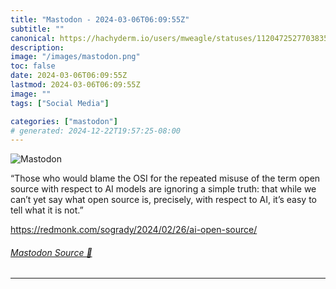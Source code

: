 ```yaml
---
title: "Mastodon - 2024-03-06T06:09:55Z"
subtitle: ""
canonical: https://hachyderm.io/users/mweagle/statuses/112047252770383522
description:
image: "/images/mastodon.png"
toc: false
date: 2024-03-06T06:09:55Z
lastmod: 2024-03-06T06:09:55Z
image: ""
tags: ["Social Media"]

categories: ["mastodon"]
# generated: 2024-12-22T19:57:25-08:00
---
```

![Mastodon](/images/mastodon.png)

<p>“Those who would blame the OSI for the repeated misuse of the term open source with respect to AI models are ignoring a simple truth: that while we can’t yet say what open source is, precisely, with respect to AI, it’s easy to tell what it is not.”</p><p><a href="https://redmonk.com/sogrady/2024/02/26/ai-open-source/" target="_blank" rel="nofollow noopener noreferrer" translate="no"><span class="invisible">https://</span><span class="ellipsis">redmonk.com/sogrady/2024/02/26</span><span class="invisible">/ai-open-source/</span></a></p>


###### [Mastodon Source 🐘](https://hachyderm.io/@mweagle/112047252770383522)

___
